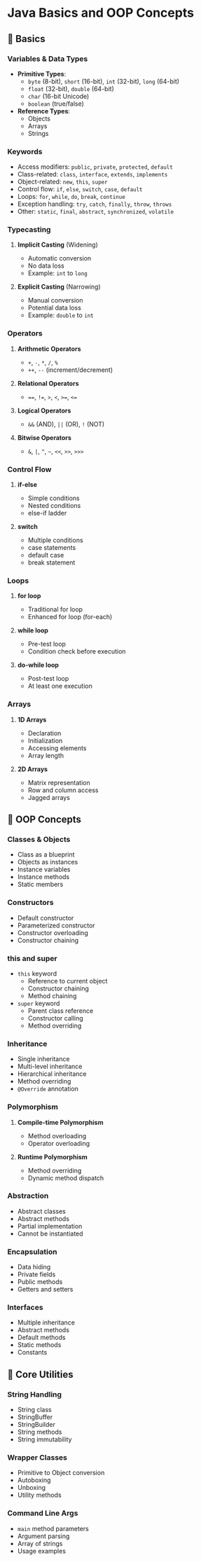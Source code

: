 # Java Basics and OOP Concepts

## 🧱 Basics

### Variables & Data Types
- **Primitive Types**:
  - `byte` (8-bit), `short` (16-bit), `int` (32-bit), `long` (64-bit)
  - `float` (32-bit), `double` (64-bit)
  - `char` (16-bit Unicode)
  - `boolean` (true/false)
- **Reference Types**:
  - Objects
  - Arrays
  - Strings

### Keywords
- Access modifiers: `public`, `private`, `protected`, `default`
- Class-related: `class`, `interface`, `extends`, `implements`
- Object-related: `new`, `this`, `super`
- Control flow: `if`, `else`, `switch`, `case`, `default`
- Loops: `for`, `while`, `do`, `break`, `continue`
- Exception handling: `try`, `catch`, `finally`, `throw`, `throws`
- Other: `static`, `final`, `abstract`, `synchronized`, `volatile`

### Typecasting
1. **Implicit Casting** (Widening)
   - Automatic conversion
   - No data loss
   - Example: `int` to `long`

2. **Explicit Casting** (Narrowing)
   - Manual conversion
   - Potential data loss
   - Example: `double` to `int`

### Operators
1. **Arithmetic Operators**
   - `+`, `-`, `*`, `/`, `%`
   - `++`, `--` (increment/decrement)

2. **Relational Operators**
   - `==`, `!=`, `>`, `<`, `>=`, `<=`

3. **Logical Operators**
   - `&&` (AND), `||` (OR), `!` (NOT)

4. **Bitwise Operators**
   - `&`, `|`, `^`, `~`, `<<`, `>>`, `>>>`

### Control Flow
1. **if-else**
   - Simple conditions
   - Nested conditions
   - else-if ladder

2. **switch**
   - Multiple conditions
   - case statements
   - default case
   - break statement

### Loops
1. **for loop**
   - Traditional for loop
   - Enhanced for loop (for-each)

2. **while loop**
   - Pre-test loop
   - Condition check before execution

3. **do-while loop**
   - Post-test loop
   - At least one execution

### Arrays
1. **1D Arrays**
   - Declaration
   - Initialization
   - Accessing elements
   - Array length

2. **2D Arrays**
   - Matrix representation
   - Row and column access
   - Jagged arrays

## 🧱 OOP Concepts

### Classes & Objects
- Class as a blueprint
- Objects as instances
- Instance variables
- Instance methods
- Static members

### Constructors
- Default constructor
- Parameterized constructor
- Constructor overloading
- Constructor chaining

### this and super
- `this` keyword
  - Reference to current object
  - Constructor chaining
  - Method chaining
- `super` keyword
  - Parent class reference
  - Constructor calling
  - Method overriding

### Inheritance
- Single inheritance
- Multi-level inheritance
- Hierarchical inheritance
- Method overriding
- `@Override` annotation

### Polymorphism
1. **Compile-time Polymorphism**
   - Method overloading
   - Operator overloading

2. **Runtime Polymorphism**
   - Method overriding
   - Dynamic method dispatch

### Abstraction
- Abstract classes
- Abstract methods
- Partial implementation
- Cannot be instantiated

### Encapsulation
- Data hiding
- Private fields
- Public methods
- Getters and setters

### Interfaces
- Multiple inheritance
- Abstract methods
- Default methods
- Static methods
- Constants

## 🧱 Core Utilities

### String Handling
- String class
- StringBuffer
- StringBuilder
- String methods
- String immutability

### Wrapper Classes
- Primitive to Object conversion
- Autoboxing
- Unboxing
- Utility methods

### Command Line Args
- `main` method parameters
- Argument parsing
- Array of strings
- Usage examples
